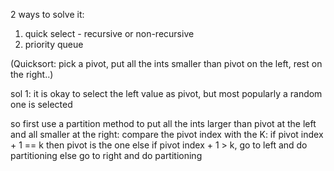 2 ways to solve it:
1. quick select - recursive or non-recursive
2. priority queue

(Quicksort: pick a pivot, put all the ints smaller than pivot on the left, rest on the right..)


sol 1:
it is okay to select the left value as pivot, but most popularly a random one is selected

so first use a partition method to put all the ints larger than pivot at the left and all smaller at the right:
compare the pivot index with the K:
if pivot index + 1 == k then pivot is the one
else if pivot index + 1   >   k, go to left and do partitioning
else go to right and do partitioning
